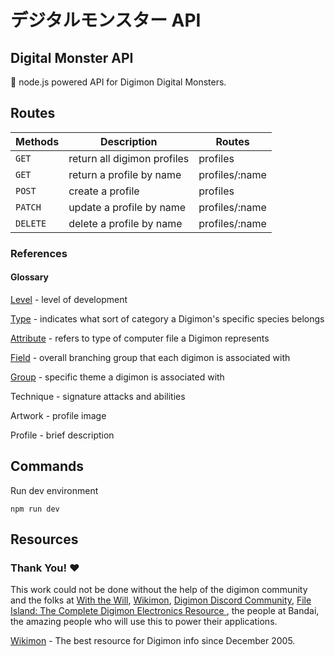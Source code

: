 # **デジタルモンスター API**

## Digital Monster API

👾 node.js powered API for Digimon Digital Monsters.

## Routes

| Methods  | Description                 | Routes         |
| -------- | --------------------------- | -------------- |
| `GET`    | return all digimon profiles | profiles       |
| `GET`    | return a profile by name    | profiles/:name |
| `POST`   | create a profile            | profiles       |
| `PATCH`  | update a profile by name    | profiles/:name |
| `DELETE` | delete a profile by name    | profiles/:name |

### References

#### Glossary

[Level](https://wikimon.net/Evolution_Stage) - level of development

[Type](https://wikimon.net/Type) - indicates what sort of category a Digimon's specific species belongs

[Attribute](https://wikimon.net/Attribute) - refers to type of computer file a Digimon represents

[Field](https://wikimon.net/Field) - overall branching group that each digimon is associated with

[Group](https://wikimon.net/Group) - specific theme a digimon is associated with

Technique - signature attacks and abilities

Artwork - profile image

Profile - brief description

## Commands

Run dev environment

`npm run dev`

## Resources

### **Thank You! ❤️**

This work could not be done without the help of the digimon community and the folks at [With the Will](https://withthewill.net/), [Wikimon](wikimon), [Digimon Discord Community](https://discord.gg/0VODO3ww0zghqOCO), [File Island: The Complete Digimon Electronics Resource
](http://lcd.withthewill.net/), the people at Bandai, the amazing people who will use this to power their applications.

[Wikimon](https://wikimon.net/Main_Page) - The best resource for Digimon info since December 2005.
